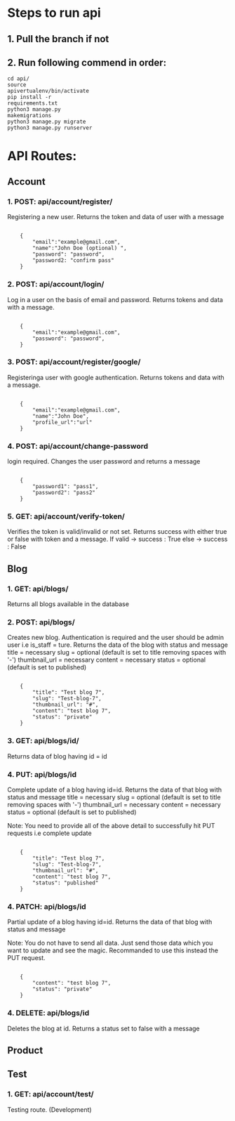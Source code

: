 # Steps to run api

## 1. Pull the branch if not
## 2. Run following commend in order:
<code>cd api/</code><br>
<code>source apivertualenv/bin/activate</code><br>
<code>pip install -r requirements.txt</code><br>
<code>python3 manage.py makemigrations</code><br>
<code>python3 manage.py migrate</code><br>
<code>python3 manage.py runserver</code>

# API Routes:
## Account
### 1. POST: api/account/register/ <br>
Registering a new user. Returns the token and data of user with a message
<pre><code>
    {
        "email":"example@gmail.com",
        "name":"John Doe (optional) ", 
        "password": "password",
        "password2: "confirm pass"
    }
</code></pre>

### 2. POST: api/account/login/ <br>
Log in a user on the basis of email and password. Returns tokens and data with a message.
<pre><code>
    {
        "email":"example@gmail.com",
        "password": "password",
    }
</code></pre>

### 3. POST: api/account/register/google/ <br>
Registeringa user with google authentication. Returns tokens and data with a message.
<pre><code>
    {
        "email":"example@gmail.com",
        "name":"John Doe",
        "profile_url":"url"
    }
</code></pre>

### 4. POST: api/account/change-password <br>
login required. Changes the user password and returns a message
<pre><code>
    {
        "password1": "pass1",
        "password2": "pass2"
    }
</code></pre>

### 5. GET: api/account/verify-token/ <br>
Verifies the token is valid/invalid or not set. Returns success with either true or false with token and a message.
If valid -> success : True
else -> success : False

## Blog
### 1. GET: api/blogs/<br>
Returns all blogs available in the database

### 2. POST: api/blogs/ <br>
Creates new blog. Authentication is required and the user should be admin user i.e is_staff = ture. Returns the data of the blog with status and message
title = necessary
slug = optional (default is set to title removing spaces with '-')
thumbnail_url = necessary
content = necessary
status = optional (default is set to published)
<pre><code>
    {
        "title": "Test blog 7",
        "slug": "Test-blog-7",
        "thumbnail_url": "#",
        "content": "test blog 7",
        "status": "private"
    }
</code></pre>

### 3. GET: api/blogs/id/ <br>
Returns data of blog having id = id

### 4. PUT: api/blogs/id <br>
Complete update of a blog having id=id. Returns the data of that blog with status and message
title = necessary
slug = optional (default is set to title removing spaces with '-')
thumbnail_url = necessary
content = necessary
status = optional (default is set to published)

Note: You need to provide all of the above detail to successfully hit PUT requests i.e complete update 
<pre><code>
    {
        "title": "Test blog 7",
        "slug": "Test-blog-7",
        "thumbnail_url": "#",
        "content": "test blog 7",
        "status": "published"
    }
</code></pre>

### 4. PATCH: api/blogs/id <br>
Partial update of a blog having id=id. Returns the data of that blog with status and message

Note: You do not have to send all data. Just send those data which you want to update and see the magic.
Recommanded to use this instead the PUT request.

<pre><code>
    {
        "content": "test blog 7",
        "status": "private"
    }
</code></pre>

### 4. DELETE: api/blogs/id <br>
Deletes the blog at id. Returns a status set to false with a message


## Product


## 

## Test
### 1. GET: api/account/test/
Testing route. (Development)